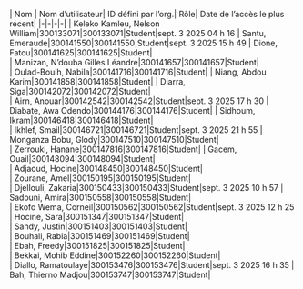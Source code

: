 | Nom | Nom d’utilisateur| ID défini par l’org.| Rôle| Date de l’accès le plus récent|
|-|-|-|-|
| Keleko Kamleu, Nelson William|300133071|300133071|Student|sept. 3 2025 04 h 16
| Santu, Emeraude|300141550|300141550|Student|sept. 3 2025 15 h 49
| Dione, Fatou|300141625|300141625|Student|     
| Manizan, N’douba Gilles Léandre|300141657|300141657|Student|  
| Oulad-Bouih, Nabila|300141716|300141716|Student|
| Niang, Abdou Karim|300141858|300141858|Student|
| Diarra, Siga|300142072|300142072|Student|     
| Airn, Anouar|300142542|300142542|Student|sept. 3 2025 17 h 30
| Diabate, Awa Odendo|300144176|300144176|Student|
| Sidhoum, Ikram|300146418|300146418|Student|   
| Ikhlef, Smail|300146721|300146721|Student|sept. 3 2025 21 h 55
| Monganza Bobu, Glody|300147510|300147510|Student|     
| Zerrouki, Hanane|300147816|300147816|Student|
| Gacem, Ouail|300148094|300148094|Student|     
| Adjaoud, Hocine|300148450|300148450|Student|  
| Zourane, Amel|300150195|300150195|Student|    
| Djellouli, Zakaria|300150433|300150433|Student|sept. 3 2025 10 h 57
| Sadouni, Amira|300150558|300150558|Student|   
| Ekofo Wema, Corneil|300150562|300150562|Student|sept. 3 2025 12 h 25
| Hocine, Sara|300151347|300151347|Student|     
| Sandy, Justin|300151403|300151403|Student|    
| Bouhali, Rabia|300151469|300151469|Student|   
| Ebah, Freedy|300151825|300151825|Student|     
| Bekkai, Mohib Eddine|300152260|300152260|Student|     
| Diallo, Ramatoulaye|300153476|300153476|Student|sept. 3 2025 16 h 35
| Bah, Thierno Madjou|300153747|300153747|Student|
